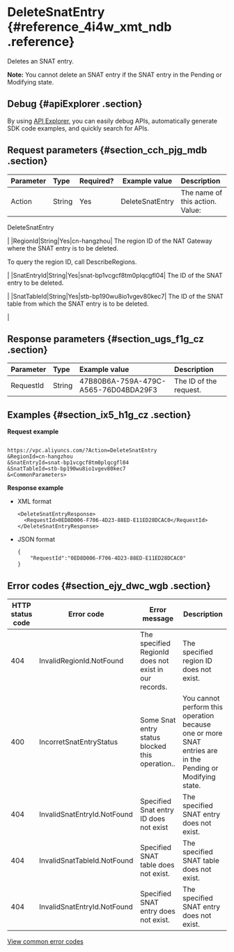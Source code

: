 # DeleteSnatEntry {#reference_4i4w_xmt_ndb .reference}

Deletes an SNAT entry.

**Note:** You cannot delete an SNAT entry if the SNAT entry in the Pending or Modifying state.

## Debug {#apiExplorer .section}

By using [API Explorer](https://api.aliyun.com/#product=Vpc&api=DescribeVpcAttribute), you can easily debug APIs, automatically generate SDK code examples, and quickly search for APIs.

## Request parameters {#section_cch_pjg_mdb .section}

|Parameter|Type|Required?|Example value|Description|
|:--------|:---|:--------|-------------|:----------|
|Action|String|Yes|DeleteSnatEntry| The name of this action. Value: 

 DeleteSnatEntry

 |
|RegionId|String|Yes|cn-hangzhou| The region ID of the NAT Gateway where the SNAT entry is to be deleted.

 To query the region ID, call DescribeRegions.

 |
|SnatEntryId|String|Yes|snat-bp1vcgcf8tm0plqcgfl04| The ID of the SNAT entry to be deleted.

 |
|SnatTableId|String|Yes|stb-bp190wu8io1vgev80kec7| The ID of the SNAT table from which the SNAT entry is to be deleted.

 |

## Response parameters {#section_ugs_f1g_cz .section}

|Parameter|Type|Example value|Description|
|:--------|:---|:------------|:----------|
|RequestId|String|47B80B6A-759A-479C-A565-76D04BDA29F3|The ID of the request.|

## Examples {#section_ix5_h1g_cz .section}

**Request example**

``` {#createVPCpub}

https://vpc.aliyuncs.com/?Action=DeleteSnatEntry
&RegionId=cn-hangzhou
&SnatEntryId=snat-bp1vcgcf8tm0plqcgfl04
&SnatTableId=stb-bp190wu8io1vgev80kec7
&<CommonParameters>

```

**Response example**

-   XML format

    ```
    <DeleteSnatEntryResponse>
      <RequestId>0ED8D006-F706-4D23-88ED-E11ED28DCAC0</RequestId>
    </DeleteSnatEntryResponse>
    
    ```

-   JSON format

    ```
    {
    	"RequestId":"0ED8D006-F706-4D23-88ED-E11ED28DCAC0"
    }
    ```


## Error codes {#section_ejy_dwc_wgb .section}

|HTTP status code|Error code|Error message|Description|
|----------------|----------|-------------|-----------|
|404|InvalidRegionId.NotFound|The specified RegionId does not exist in our records.|The specified region ID does not exist.|
|400|IncorretSnatEntryStatus|Some Snat entry status blocked this operation..|You cannot perform this operation because one or more SNAT entries are in the Pending or Modifying state.|
|404|InvalidSnatEntryId.NotFound|Specified Snat entry ID does not exist|The specified SNAT entry does not exist.|
|404|InvalidSnatTableId.NotFound|Specified SNAT table does not exist.|The specified SNAT table does not exist.|
|404|InvalidSnatEntryId.NotFound|Specified SNAT entry does not exist.|The specified SNAT entry does not exist.|

[View common error codes](https://error-center.aliyun.com/status/product/Vpc)

